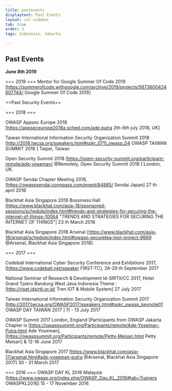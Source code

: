 ```yaml
---
title: pastevents
displaytext: Past Events
layout: col-sidebar
tab: true
order: 2
tags: Indonesia, Jakarta

---
```


## Past Events

**June 8th 2019**

=== 2019 ===
Mentor for Google Summer Of Code 2019 [https://summerofcode.withgoogle.com/archive/2019/projects/5673600424607744/ Google Summer Of Code 2019]

==Past Security Events==

=== 2018 ===

OWASP Appsec Europe 2018 [https://appseceurope2018a.sched.com/ade.putra 2th-6th july 2018, UK] <br>

Taiwan International Information Security Organization Summit 2018 [http://2018.twcsa.org/speakers.html#spkr_0711_owasp_04 OWASP TAIWAN SUMMIT 2018 ] Taipei, Taiwan<br> 

Open Security Summit 2018 [https://open-security-summit.org/participant-remote/ade-yoseman/ @Remotely, Open Security Summit 2018 ] London, UK.
 
OWASP Sendai Chapter Meeting 2018, [https://owaspsendai.connpass.com/event/84885/ Sendai Japan] 27 th april 2018

Blackhat Asia Singapore 2018 Bussiness Hall [https://www.blackhat.com/asia-18/sponsored-sessions/schedule/index.html#trends-and-strategies-for-securing-the-internet-of-things-10064 "TRENDS AND STRATEGIES FOR SECURING THE INTERNET OF THINGS"] 23 th March 2018

Blackhat Asia Singapore 2018 Arsenal [https://www.blackhat.com/asia-18/arsenal/schedule/index.html#owasp-securetea-tool-project-9669 @Arsenal, Blackhat Asia Singapore 2018] <br>

=== 2017 ===

Codebali International Cyber Security Conference and Exhibitions 2017, [https://www.codebali.net/speaker FIRST-TC], 26-29 th September 2017 

National Seminar of Research & Development Id-SIRTII/CC 2017, Hotel Grand Tjokro Bandung West Java Indonesia Theme : [http://riset.idsirtii.or.id/ Tren IOT & Mobile System] 27 July 2017

Taiwan International Information Security Organization Summit 2017 [http://2017.twcsa.org/OWASP2017/speakers.html#spkr_owasp_keynote01 OWASP DAY TAIWAN 2017  ] 11 - 13 July 2017

OWASP Summit 2017 London, England [Participants from OWASP Jakarta Chapter is  [https://owaspsummit.org/Participants/remote/Ade-Yoseman-Putra.html Ade Yoseman], 
[https://owaspsummit.org/Participants/remote/Petty-Meisari.html Petty Meisari] & 12-16 June 2017 <br> 

Blackhat Asia Singapore 2017 [https://www.blackhat.com/asia-17/arsenal.html#ade-yoseman-putra @Arsenal, Blackhat Asia Singapore 2017] 30 - 31 March 2017 <br>  

=== 2016 ===
OWASP DAY KL 2016 Malaysia [https://www.owasp.org/index.php/OWASP_Day_KL_2016#tab=Trainers OWASPKL2016] 15 - 17 November 2016 
